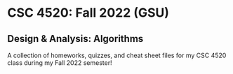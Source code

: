 # CSC 4520: Fall 2022 (GSU)
## Design & Analysis: Algorithms

A collection of homeworks, quizzes, and cheat sheet files for my CSC 4520 class during my Fall 2022 semester!
